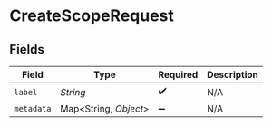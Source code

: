 # CreateScopeRequest


## Fields

| Field                 | Type                  | Required              | Description           |
| --------------------- | --------------------- | --------------------- | --------------------- |
| `label`               | *String*              | :heavy_check_mark:    | N/A                   |
| `metadata`            | Map<String, *Object*> | :heavy_minus_sign:    | N/A                   |
